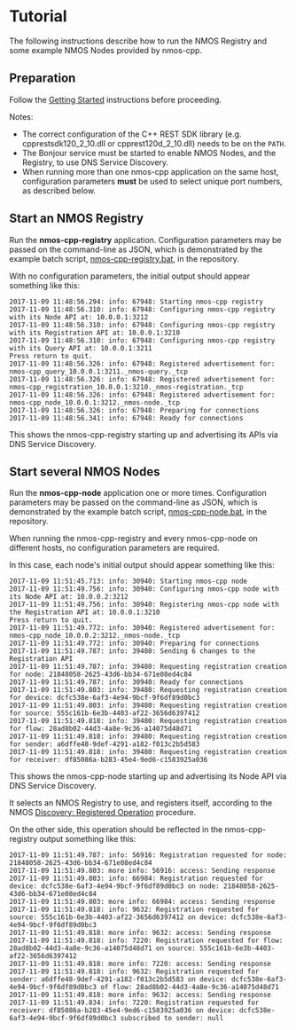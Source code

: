 # Tutorial

The following instructions describe how to run the NMOS Registry and some example NMOS Nodes provided by nmos-cpp.

## Preparation

Follow the [Getting Started](Getting-Started.md) instructions before proceeding.

Notes:
- The correct configuration of the C++ REST SDK library (e.g. cpprestsdk120_2_10.dll or cpprest120d_2_10.dll) needs to be on the ``PATH``.
- The Bonjour service must be started to enable NMOS Nodes, and the Registry, to use DNS Service Discovery.
- When running more than one nmos-cpp application on the same host, configuration parameters **must** be used to select unique port numbers, as described below.

## Start an NMOS Registry

Run the **nmos-cpp-registry** application. Configuration parameters may be passed on the command-line as JSON, which is demonstrated by the example batch script, [nmos-cpp-registry.bat](../Development/nmos-cpp-registry.bat), in the repository.

With no configuration parameters, the initial output should appear something like this:

```
2017-11-09 11:48:56.294: info: 67948: Starting nmos-cpp registry
2017-11-09 11:48:56.310: info: 67948: Configuring nmos-cpp registry with its Node API at: 10.0.0.1:3212
2017-11-09 11:48:56.310: info: 67948: Configuring nmos-cpp registry with its Registration API at: 10.0.0.1:3210
2017-11-09 11:48:56.310: info: 67948: Configuring nmos-cpp registry with its Query API at: 10.0.0.1:3211
Press return to quit.
2017-11-09 11:48:56.326: info: 67948: Registered advertisement for: nmos-cpp_query_10.0.0.1:3211._nmos-query._tcp
2017-11-09 11:48:56.326: info: 67948: Registered advertisement for: nmos-cpp_registration_10.0.0.1:3210._nmos-registration._tcp
2017-11-09 11:48:56.326: info: 67948: Registered advertisement for: nmos-cpp_node_10.0.0.1:3212._nmos-node._tcp
2017-11-09 11:48:56.326: info: 67948: Preparing for connections
2017-11-09 11:48:56.341: info: 67948: Ready for connections
```

This shows the nmos-cpp-registry starting up and advertising its APIs via DNS Service Discovery.

## Start several NMOS Nodes

Run the **nmos-cpp-node** application one or more times. Configuration parameters may be passed on the command-line as JSON, which is demonstrated by the example batch script, [nmos-cpp-node.bat](../Development/nmos-cpp-node.bat), in the repository.

When running the nmos-cpp-registry and every nmos-cpp-node on different hosts, no configuration parameters are required.

In this case, each node's initial output should appear something like this:

```
2017-11-09 11:51:45.713: info: 30940: Starting nmos-cpp node
2017-11-09 11:51:49.756: info: 30940: Configuring nmos-cpp node with its Node API at: 10.0.0.2:3212
2017-11-09 11:51:49.756: info: 30940: Registering nmos-cpp node with the Registration API at: 10.0.0.1:3210
Press return to quit.
2017-11-09 11:51:49.772: info: 30940: Registered advertisement for: nmos-cpp_node_10.0.0.2:3212._nmos-node._tcp
2017-11-09 11:51:49.772: info: 30940: Preparing for connections
2017-11-09 11:51:49.787: info: 39480: Sending 6 changes to the Registration API
2017-11-09 11:51:49.787: info: 39480: Requesting registration creation for node: 21848058-2625-43d6-bb34-671e08ed4c84
2017-11-09 11:51:49.787: info: 30940: Ready for connections
2017-11-09 11:51:49.803: info: 39480: Requesting registration creation for device: dcfc538e-6af3-4e94-9bcf-9f6df89d0bc3
2017-11-09 11:51:49.803: info: 39480: Requesting registration creation for source: 555c161b-6e3b-4403-af22-3656d6397412
2017-11-09 11:51:49.818: info: 39480: Requesting registration creation for flow: 28ad8b02-44d3-4a8e-9c36-a14075d48d71
2017-11-09 11:51:49.818: info: 39480: Requesting registration creation for sender: a6dffe48-9def-4291-a182-f013c2b5d583
2017-11-09 11:51:49.818: info: 39480: Requesting registration creation for receiver: df85086a-b283-45e4-9ed6-c1583925a036
```

This shows the nmos-cpp-node starting up and advertising its Node API via DNS Service Discovery.

It selects an NMOS Registry to use, and registers itself, according to the NMOS [Discovery: Registered Operation](https://github.com/AMWA-TV/nmos-discovery-registration/blob/v1.2/docs/3.1.%20Discovery%20-%20Registered%20Operation.md) procedure.

On the other side, this operation should be reflected in the nmos-cpp-registry output something like this:

```
2017-11-09 11:51:49.787: info: 56916: Registration requested for node: 21848058-2625-43d6-bb34-671e08ed4c84
2017-11-09 11:51:49.803: more info: 56916: access: Sending response
2017-11-09 11:51:49.803: info: 66984: Registration requested for device: dcfc538e-6af3-4e94-9bcf-9f6df89d0bc3 on node: 21848058-2625-43d6-bb34-671e08ed4c84
2017-11-09 11:51:49.803: more info: 66984: access: Sending response
2017-11-09 11:51:49.818: info: 9632: Registration requested for source: 555c161b-6e3b-4403-af22-3656d6397412 on device: dcfc538e-6af3-4e94-9bcf-9f6df89d0bc3
2017-11-09 11:51:49.818: more info: 9632: access: Sending response
2017-11-09 11:51:49.818: info: 7220: Registration requested for flow: 28ad8b02-44d3-4a8e-9c36-a14075d48d71 on source: 555c161b-6e3b-4403-af22-3656d6397412
2017-11-09 11:51:49.818: more info: 7220: access: Sending response
2017-11-09 11:51:49.818: info: 9632: Registration requested for sender: a6dffe48-9def-4291-a182-f013c2b5d583 on device: dcfc538e-6af3-4e94-9bcf-9f6df89d0bc3 of flow: 28ad8b02-44d3-4a8e-9c36-a14075d48d71
2017-11-09 11:51:49.818: more info: 9632: access: Sending response
2017-11-09 11:51:49.834: info: 7220: Registration requested for receiver: df85086a-b283-45e4-9ed6-c1583925a036 on device: dcfc538e-6af3-4e94-9bcf-9f6df89d0bc3 subscribed to sender: null
```
